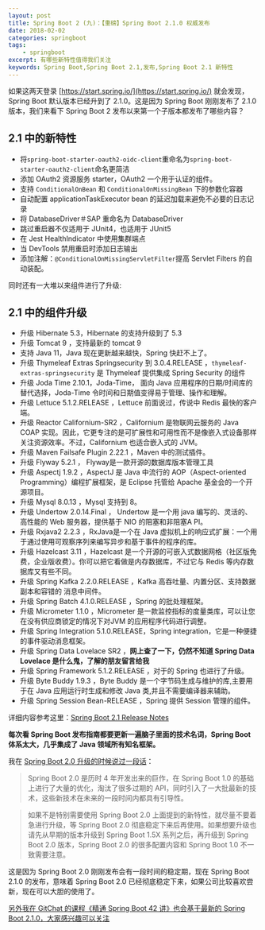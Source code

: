 ```yaml
---
layout: post
title: Spring Boot 2 (九)：【重磅】Spring Boot 2.1.0 权威发布
date: 2018-02-02  
categories: springboot
tags: 
    - springboot
excerpt: 有哪些新特性值得我们关注
keywords: Spring Boot,Spring Boot 2.1,发布,Spring Boot 2.1 新特性
---
```


如果这两天登录 [https://start.spring.io/](https://start.spring.io/) 就会发现，Spring Boot 默认版本已经升到了 2.1.0。这是因为 Spring Boot 刚刚发布了 2.1.0 版本，我们来看下 Spring Boot 2 发布以来第一个子版本都发布了哪些内容？

## 2.1 中的新特性

- 将`spring-boot-starter-oauth2-oidc-client`重命名为`spring-boot-starter-oauth2-client`命名更简洁
- 添加 OAuth2 资源服务 starter，OAuth2 一个用于认证的组件。
- 支持 `ConditionalOnBean` 和 `ConditionalOnMissingBean` 下的参数化容器
- 自动配置 applicationTaskExecutor bean 的延迟加载来避免不必要的日志记录
- 将 DatabaseDriver＃SAP 重命名为 DatabaseDriver
- 跳过重启器不仅适用于 JUnit4，也适用于 JUnit5
- 在 Jest HealthIndicator 中使用集群端点
- 当 DevTools 禁用重启时添加日志输出
- 添加注解：`@ConditionalOnMissingServletFilter`提高 Servlet Filters 的自动装配。


同时还有一大堆以来组件进行了升级:

## 2.1 中的组件升级

- 升级 Hibernate 5.3，Hibernate 的支持升级到了 5.3
- 升级 Tomcat 9 ，支持最新的 tomcat 9
- 支持 Java 11，Java 现在更新越来越快，Spring 快赶不上了。
- 升级 Thymeleaf Extras Springsecurity 到 3.0.4.RELEASE ，`thymeleaf-extras-springsecurity` 是 Thymeleaf 提供集成 Spring Security 的组件
- 升级 Joda Time  2.10.1，Joda-Time， 面向 Java 应用程序的日期/时间库的替代选择，Joda-Time 令时间和日期值变得易于管理、操作和理解。
- 升级 Lettuce  5.1.2.RELEASE ，Lettuce 前面说过，传说中 Redis 最快的客户端。
- 升级 Reactor Californium-SR2 ，Californium 是物联网云服务的 Java COAP 实现。因此，它更专注的是可扩展性和可用性而不是像嵌入式设备那样关注资源效率。不过，Californium 也适合嵌入式的 JVM。
- 升级 Maven Failsafe Plugin 2.22.1 ，Maven 中的测试插件。
- 升级 Flyway 5.2.1 ， Flyway是一款开源的数据库版本管理工具
- 升级 Aspectj 1.9.2 ，AspectJ 是 Java 中流行的 AOP（Aspect-oriented Programming）编程扩展框架，是 Eclipse 托管给 Apache 基金会的一个开源项目。
- 升级 Mysql 8.0.13 ，Mysql 支持到 8。
- 升级 Undertow 2.0.14.Final ， Undertow 是一个用 java 编写的、灵活的、高性能的 Web 服务器，提供基于 NIO 的阻塞和非阻塞A PI。
- 升级 Rxjava2 2.2.3 ，RxJava是一个在 Java 虚拟机上的响应式扩展：一个用于通过使用可观察序列来编写异步和基于事件的程序的库。
- 升级 Hazelcast 3.11 ，Hazelcast 是一个开源的可嵌入式数据网格（社区版免费，企业版收费）。你可以把它看做是内存数据库，不过它与 Redis 等内存数据库又有些不同。
- 升级 Spring Kafka 2.2.0.RELEASE ，Kafka 高吞吐量、内置分区、支持数据副本和容错的 消息中间件。
- 升级 Spring Batch 4.1.0.RELEASE ，Spring 的批处理框架。
- 升级 Micrometer 1.1.0 ，Micrometer 是一款监控指标的度量类库，可以让您在没有供应商锁定的情况下对JVM 的应用程序代码进行调整。
- 升级 Spring Integration 5.1.0.RELEASE，Spring integration，它是一种便捷的事件驱动消息框架。
- 升级 Spring Data Lovelace SR2 ，**网上查了一下，仍然不知道 Spring Data Lovelace 是什么鬼，了解的朋友留言给我**
- 升级 Spring Framework 5.1.2.RELEASE ，对于的 Spring 也进行了升级。
- 升级 Byte Buddy 1.9.3 ，Byte Buddy 是一个字节码生成与维护的库,主要用于在 Java 应用运行时生成和修改 Java 类,并且不需要编译器来辅助。
- 升级 Spring Session Bean-RELEASE ，Spring 提供 Session 管理的组件。

详细内容参考这里：[Spring Boot 2.1 Release Notes](https://github.com/spring-projects/spring-boot/wiki/Spring-Boot-2.1-Release-Notes)

**每次看 Spring Boot 发布指南都要更新一遍脑子里面的技术名词，Spring Boot 体系太大，几乎集成了 Java 领域所有知名框架。**

我在 [Spring Boot 2.0 升级的时候说过一段话](https://gitbook.cn/gitchat/column/5b86228ce15aa17d68b5b55a/topic/5b968861780fdb5e97d3e157)：

> Spring Boot 2.0 是历时 4 年开发出来的巨作，在 Spring Boot 1.0 的基础上进行了大量的优化，淘汰了很多过期的 API，同时引入了一大批最新的技术，这些新技术在未来的一段时间内都具有引导性。

> 如果不是特别需要使用 Spring Boot 2.0 上面提到的新特性，就尽量不要着急进行升级，等 Spring Boot 2.0 彻底稳定下来后再使用。如果想要升级也请先从早期的版本升级到 Spring Boot 1.5X 系列之后，再升级到 Spring Boot 2.0 版本，Spring Boot 2.0 的很多配置内容和 Spring Boot 1.0 不一致需要注意。

这是因为 Spring Boot 2.0 刚刚发布会有一段时间的稳定期，现在 Spring Boot 2.1.0 的发布，意味着 Spring Boot 2.0 已经彻底稳定下来，如果公司比较喜欢尝新，现在可以大胆的使用了。

[另外我在 GitChat 的课程《精通 Spring Boot 42 讲》也会基于最新的 Spring Boot 2.1.0，大家感兴趣可以关注](https://gitbook.cn/gitchat/column/5b86228ce15aa17d68b5b55a#catalog)






